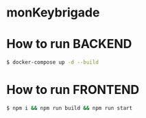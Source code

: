 # monKeybrigade

# How to run BACKEND

```sh
$ docker-compose up -d --build
```

# How to run FRONTEND

```sh
$ npm i && npm run build && npm run start
```